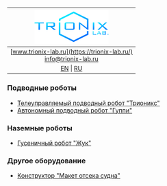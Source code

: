 
| ![logo](/logo_nav.png) |
| :---: |
| [www.trionix-lab.ru](https://trionix-lab.ru/) <br/> [info@trionix-lab.ru](mailto:info@trionix-lab.ru) |
| [EN](/README.md) \| [RU](/README_RU.md) |

<!-- [Главная](/README_RU.md) ❯ Документация - Образовательные наборы -->

### Подводные роботы
* [Телеуправляемый подводный робот "Трионикс"](/documentation/kids/trionix_RU.md)
* [Автономный подводный робот "Гуппи"](/documentation/kids/guppy_RU.md)

### Наземные роботы
* [Гусеничный робот "Жук"](/documentation/kids/juke_RU.md)

### Другое оборудование
* [Конструктор "Макет отсека судна"](/documentation/kids/compartment_RU.md)